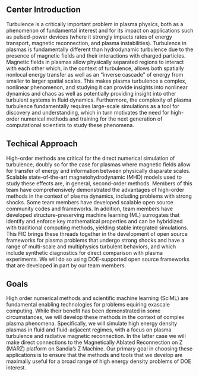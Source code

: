 ## Center Introduction

Turbulence is a critically important problem in plasma physics, both as a phenomenon of fundamental interest and for its impact on applications such as pulsed-power devices (where it strongly impacts rates of energy transport, magnetic reconnection, and plasma instabilities). Turbulence in plasmas is fundamentally different than hydrodynamic turbulence
due to the presence of magnetic fields and their interactions with charged particles. Magnetic fields in plasmas allow physically separated regions to interact with each other which, in the context of turbulence, allows both spatially nonlocal energy transfer as well as an “inverse cascade” of energy from smaller to larger spatial scales. This makes plasma turbulence a complex, nonlinear phenomenon, and studying it can provide insights into nonlinear dynamics and chaos as well as potentially providing insight into other turbulent systems in fluid dynamics. Furthermore, the complexity of plasma turbulence fundamentally requires large-scale simulations as a tool for discovery and understanding, which in turn motivates the need for high-order numerical methods and training for the next generation of computational scientists to study these phenomena.

## Techical Approach

High-order methods are critical for the direct numerical simulation of turbulence, doubly so for the case for plasmas where magnetic fields allow for transfer of energy and information between physically disparate scales. Scalable state-of-the-art magnetohydrodynamic (MHD) models used to study these effects are, in general, second-order methods. Members of this team have comprehensively demonstrated the advantages of high-order methods in the context of plasma dynamics, including problems with strong shocks. Some team members have developed scalable open source community codes and frameworks. In addition, team members have developed structure-preserving machine learning (ML) surrogates that identify and enforce key mathematical properties and can be hybridized with traditional computing methods, yielding stable integrated simulations. This FIC brings these threads together in the development of open source frameworks for plasma problems that undergo strong shocks and have a range of multi-scale and multiphysics turbulent behaviors, and which include synthetic diagnostics for direct comparison with plasma experiments. We will do so using DOE-supported open source frameworks that are developed in part by our team members.


## Goals

High order numerical methods and scientific machine learning (SciML) are fundamental enabling technologies for problems equiring exascale computing. While their benefit has been demonstrated in some circumstances, we will develop these methods in the context of complex plasma phenomena. Specifically, we will simulate high energy density plasmas in fluid and fluid-adjacent regimes, with a focus on plasma turbulence and radiative magnetic reconnection. In the latter case we will make direct connections to the Magnetically Ablated Reconnection on Z (MARZ) platform on Sandia’s Z Machine. Our primary goal in choosing these applications is to ensure that the methods and tools that we develop are maximally useful for a broad range of high energy density problems of DOE interest.

